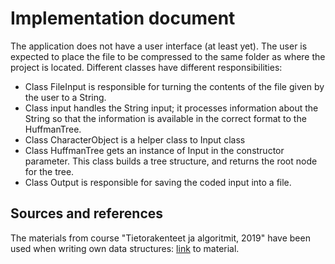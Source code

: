 # Implementation document

The application does not have a user interface (at least yet). The user is expected to place the file to be compressed to the same folder as where the project is located. Different classes have different responsibilities:
  * Class FileInput is responsible for turning the contents of the file given by the user to a String.
  * Class input handles the String input; it processes information about the String so that the information is available in the correct format to the HuffmanTree.
  * Class CharacterObject is a helper class to Input class
  * Class HuffmanTree gets an instance of Input in the constructor parameter. This class builds a tree structure, and returns the root node for the tree.
  * Class Output is responsible for saving the coded input into a file. 

## Sources and references

The materials from course "Tietorakenteet ja algoritmit, 2019" have been used when writing own data structures: [link](https://tira-s19.mooc.fi/materiaali) to material.
